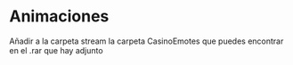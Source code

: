 # Animaciones
Añadir a la carpeta stream la carpeta CasinoEmotes que puedes encontrar en el .rar que hay adjunto

